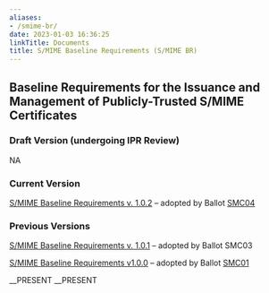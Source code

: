 ```yaml
---
aliases:
- /smime-br/
date: 2023-01-03 16:36:25
linkTitle: Documents
title: S/MIME Baseline Requirements (S/MIME BR)
---
```


## Baseline Requirements for the Issuance and Management of Publicly-Trusted S/MIME Certificates 

### Draft Version (undergoing IPR Review)

NA

### Current Version 

[S/MIME Baseline Requirements v. 1.0.2][1] – adopted by Ballot [SMC04][2]

### Previous Versions 

[S/MIME Baseline Requirements v. 1.0.1][3] – adopted by Ballot SMC03

[S/MIME Baseline Requirements v1.0.0][4] – adopted by Ballot [SMC01][5]

\_\_PRESENT
\_\_PRESENT

[1]: /uploads/CA-Browser-Forum-SMIMEBR-1.0.2.pdf
[2]: /2023/11/09/ballot-smc04-addition-of-etsi-ts-119-411-6-to-audit-standards/
[3]: /uploads/CA-Browser-Forum-SMIMEBR-1.0.1.pdf
[4]: /uploads/CA-Browser-Forum-SMIMEBR-1.0.0.pdf
[5]: /2023/01/01/smc-001-adopt-s-mime-baseline-requirements-v1-0-0/